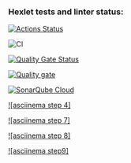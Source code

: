 ### Hexlet tests and linter status:
[![Actions Status](https://github.com/eruvira/frontend-project-46/actions/workflows/hexlet-check.yml/badge.svg)](https://github.com/eruvira/frontend-project-46/actions)

![CI](https://github.com/eruvira/frontend-project-46/actions/workflows/test.yml/badge.svg)

[![Quality Gate Status](https://sonarcloud.io/api/project_badges/measure?project=eruvira_frontend-project-46&metric=alert_status)](https://sonarcloud.io/summary/new_code?id=eruvira_frontend-project-46)

[![Quality gate](https://sonarcloud.io/api/project_badges/quality_gate?project=eruvira_frontend-project-46)](https://sonarcloud.io/summary/new_code?id=eruvira_frontend-project-46)

[![SonarQube Cloud](https://sonarcloud.io/images/project_badges/sonarcloud-light.svg)](https://sonarcloud.io/summary/new_code?id=eruvira_frontend-project-46)

[![asciinema step 4]](https://asciinema.org/a/2WY7WPcj6qsNEFlCujUADwKJ5)

[![asciinema step 7]](https://asciinema.org/a/cDimu9Kj6ngOvqoUcmLHzGCaM)

[![asciinema step 8]](https://asciinema.org/a/sGD1KE8VuZJjbrQ9cvskYeoCH)

[![asciinema step9]](https://asciinema.org/a/oXofJBmvR69HkMcYrX9VOVUHb)
